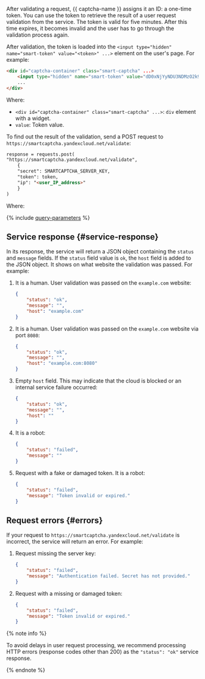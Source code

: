 After validating a request, {{ captcha-name }} assigns it an ID: a one-time token. You can use the token to retrieve the result of a user request validation from the service. The token is valid for five minutes. After this time expires, it becomes invalid and the user has to go through the validation process again.

After validation, the token is loaded into the `<input type="hidden" name="smart-token" value="<token>" ...>` element on the user's page. For example:

```HTML
<div id="captcha-container" class="smart-captcha" ...>
    <input type="hidden" name="smart-token" value="dD0xNjYyNDU3NDMzO2k9MmEwMjo2Yjg6YjA4MTpiNTk3OjoxOjFiO0Q9MjVCREY1RDgzMDBERjQ3QjExNkUyMDJDNjJFNEI3Q0Y0QjYzRkRDNzJEMkV********DNjMxODgzMUM0REZBNzI1QUE1QzUwO3U9MTY2MjQ1NzQzMzk5MTEwNjQxNTtoPTg4MWRjMDc2YzE3MjkxNGUwNDgwMTVkYzhl********">
    ...
</div>
```

Where:

* `<div id="captcha-container" class="smart-captcha" ...>`: `div` element with a widget.
* `value`: Token value.

To find out the result of the validation, send a POST request to `https://smartcaptcha.yandexcloud.net/validate`:

```HTML
response = requests.post(
"https://smartcaptcha.yandexcloud.net/validate",
    {
    "secret": SMARTCAPTCHA_SERVER_KEY,
    "token": token,
    "ip": "<user_IP_address>"
    }
)
```

Where:

{% include [query-parameters](../../_includes/smartcaptcha/query-parameters.md) %}

## Service response {#service-response}

In its response, the service will return a JSON object containing the `status` and `message` fields. If the `status` field value is `ok`, the `host` field is added to the JSON object. It shows on what website the validation was passed. For example:

1. It is a human. User validation was passed on the `example.com` website:

    ```json
    {
        "status": "ok",
        "message": "",
        "host": "example.com"
    }
    ```

1. It is a human. User validation was passed on the `example.com` website via port `8080`:

    ```json
    {
        "status": "ok",
        "message": "",
        "host": "example.com:8080"
    }
    ```

1. Empty `host` field. This may indicate that the cloud is blocked or an internal service failure occurred:

    ```json
    {
        "status": "ok",
        "message": "",
        "host": ""
    }
    ```

1. It is a robot:

    ```json
    {
        "status": "failed",
        "message": ""
    }
    ```

1. Request with a fake or damaged token. It is a robot:

    ```json
    {
        "status": "failed",
        "message": "Token invalid or expired."
    }
    ```

## Request errors {#errors}

If your request to `https://smartcaptcha.yandexcloud.net/validate` is incorrect, the service will return an error. For example:

1. Request missing the server key:

    ```JSON
    {
        "status": "failed",
        "message": "Authentication failed. Secret has not provided."
    }
    ```

1. Request with a missing or damaged token:

    ```JSON
    {
        "status": "failed",
        "message": "Token invalid or expired."
    }
    ```

{% note info %}

To avoid delays in user request processing, we recommend processing HTTP errors (response codes other than 200) as the `"status": "ok"` service response.

{% endnote %}